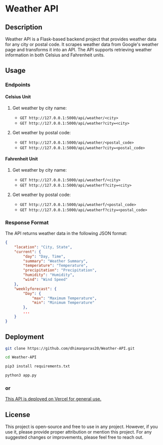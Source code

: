 # Weather API

## Description
Weather API is a Flask-based backend project that provides weather data for any city or postal code. It scrapes weather data from Google's weather page and transforms it into an API. The API supports retrieving weather information in both Celsius and Fahrenheit units.

## Usage

### Endpoints

#### Celsius Unit
1. Get weather by city name:
   - `GET http://127.0.0.1:5000/api/weather/<city>`
   - `GET http://127.0.0.1:5000/api/weather?city=<city>`

2. Get weather by postal code:
   - `GET http://127.0.0.1:5000/api/weather/<postal_code>`
   - `GET http://127.0.0.1:5000/api/weather?city=<postal_code>`

#### Fahrenheit Unit
1. Get weather by city name:
   - `GET http://127.0.0.1:5000/api/weatherf/<city>`
   - `GET http://127.0.0.1:5000/api/weatherf?city=<city>`

2. Get weather by postal code:
   - `GET http://127.0.0.1:5000/api/weatherf/<postal_code>`
   - `GET http://127.0.0.1:5000/api/weatherf?city=<postal_code>`

### Response Format
The API returns weather data in the following JSON format:

```json
{
    "location": "City, State",
    "current": {
        "day": "Day, Time",
        "summary": "Weather Summary",
        "temperature": "Temperature",
        "precipitation": "Precipitation",
        "humidity": "Humidity",
        "wind": "Wind Speed"
    },
    "weeklyforecast": {
        "Day": {
            "max": "Maximum Temperature",
            "min": "Minimum Temperature"
        },
        ...
    }
}
```
## Deployment
```sh
git clone https://github.com/dhimanparas20/Weather-API.git
```
```sh
cd Weather-API
```
```sh
pip3 install requirements.txt
```
```sh
python3 app.py
```
### or
[This API is deployed on Vercel for general use.](https://weather-iota-tan.vercel.app)


## License
This project is open-source and free to use in any project. However, if you use it, please provide proper attribution or mention this project. For any suggested changes or improvements, please feel free to reach out.

